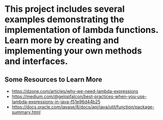 # This project includes several examples demonstrating the implementation of lambda functions. Learn more by creating and implementing your own methods and interfaces. 

## Some Resources to Learn More
* https://dzone.com/articles/why-we-need-lambda-expressions
* https://medium.com/@gelopfalcon/best-practices-when-you-use-lambda-expressions-in-java-f51e96d44b25
* https://docs.oracle.com/javase/8/docs/api/java/util/function/package-summary.html